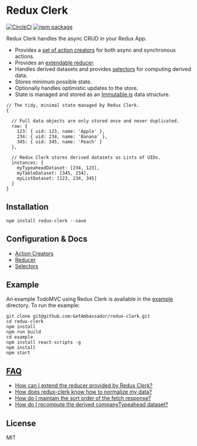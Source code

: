 # Redux Clerk

[![CircleCI][build-badge]][build]
[![npm package][npm-badge]][npm]

Redux Clerk handles the async CRUD in your Redux App.

* Provides a [set of action creators](docs/ActionsCreators.md) for both async and synchronous actions.
* Provides an [extendable reducer](docs/Reducer.md).
* Handles derived datasets and provides [selectors](docs/Selectors.md) for computing derived data.
* Stores minimum possible state.
* Optionally handles optimistic updates to the store.
* State is managed and stored as an [Immutable.js](https://facebook.github.io/immutable-js/) data structure.

```
// The tidy, minimal state managed by Redux Clerk.
{

  // Full data objects are only stored once and never duplicated.
  raw: {
    123: { uid: 123, name: 'Apple' },
    234: { uid: 234, name: 'Banana' },
    345: { uid: 345, name: 'Peach' }
  },

  // Redux Clerk stores derived datasets as Lists of UIDs.
  instances: {
    myTypeaheadDataset: [234, 123],
    myTableDataset: [345, 234],
    myListDataset: [123, 234, 345]
  }
}
```

## Installation

`npm install redux-clerk --save`

## Configuration & Docs
  - [Action Creators](docs/ActionsCreators.md)
  - [Reducer](docs/Reducer.md)
  - [Selectors](docs/Selectors.md)

## Example
An example TodoMVC using Redux Clerk is available in the [example](/example) directory. To run the example:

```
git clone git@github.com:GetAmbassador/redux-clerk.git
cd redux-clerk
npm install
npm run build
cd example
npm install react-scripts -g
npm install
npm start
```

## [FAQ](docs/FAQ.md)
  - [How can I extend the reducer provided by Redux Clerk?](docs/FAQ.md#TODO)
  - [How does redux-clerk know how to normalize my data?](docs/FAQ.md#TODO)
  - [How do I maintain the sort order of the fetch response?](docs/FAQ.md#TODO)
  - [How do I recompute the derived companyTypeahead dataset?](docs/FAQ.md#TODO)

## License
MIT

[build-badge]: https://img.shields.io/circleci/token/9b304b29e1beb2dcd1a8ca0a6a66dc4914340796/project/github/GetAmbassador/redux-clerk/master.svg?style=flat-square
[build]: https://circleci.com/gh/GetAmbassador/redux-clerk

[npm-badge]: https://img.shields.io/npm/v/redux-clerk.svg?style=flat-square
[npm]: https://www.npmjs.org/package/redux-clerk
